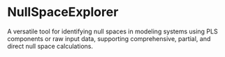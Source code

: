 # NullSpaceExplorer
A versatile tool for identifying null spaces in modeling systems using PLS components or raw input data, supporting comprehensive, partial, and direct null space calculations.
